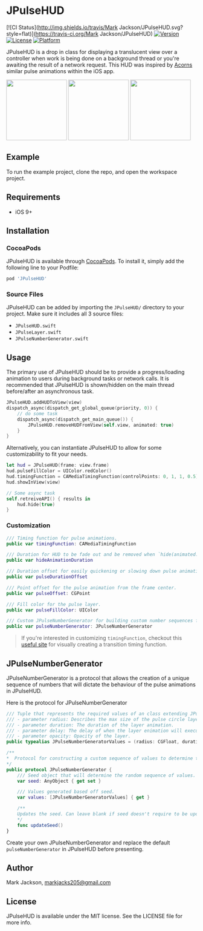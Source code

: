 # JPulseHUD

[![CI Status](http://img.shields.io/travis/Mark Jackson/JPulseHUD.svg?style=flat)](https://travis-ci.org/Mark Jackson/JPulseHUD)
[![Version](https://img.shields.io/cocoapods/v/JPulseHUD.svg?style=flat)](http://cocoapods.org/pods/JPulseHUD)
[![License](https://img.shields.io/cocoapods/l/JPulseHUD.svg?style=flat)](http://cocoapods.org/pods/JPulseHUD)
[![Platform](https://img.shields.io/cocoapods/p/JPulseHUD.svg?style=flat)](http://cocoapods.org/pods/JPulseHUD)

JPulseHUD is a drop in class for displaying a translucent view over a controller when work is being done on a background thread or you're awaiting the result of a network request. This HUD was inspired by [Acorns](https://www.acorns.com/) similar pulse animations within the iOS app.

<!--![Demo Image 1](images/jpulsehud1.png)-->
<!--![Demo Gif 1](images/jpulsehud1.gif)-->
<!--![Demo Gif 2](images/jpulsehud2.gif)-->

<img src="images/jpulsehud1.png" width="160"/>
<img src="images/jpulsehud1.gif" width="160"/>
<img src="images/jpulsehud2.gif" width="160"/>

## Example

To run the example project, clone the repo, and open the workspace project.

## Requirements

- iOS 9+

## Installation

### CocoaPods

JPulseHUD is available through [CocoaPods](http://cocoapods.org). To install
it, simply add the following line to your Podfile:

```ruby
pod 'JPulseHUD'
```

### Source Files

JPulseHUD can be added by importing the `JPulseHUD/` directory to your project. Make sure it includes all 3 source files:

- `JPulseHUD.swift`
- `JPulseLayer.swift`
- `JPulseNumberGenerator.swift`

## Usage 

The primary use of JPulseHUD should be to provide a progress/loading animation to users during background tasks or network calls. It is recommended that JPulseHUD is shown/hidden on the main thread before/after an asynchronous task.

```swift
JPulseHUD.addHUDToView(view)
dispatch_async(dispatch_get_global_queue(priority, 0)) {
    // do some task
    dispatch_async(dispatch_get_main_queue()) {
        JPulseHUD.removeHUDFromView(self.view, animated: true)
    }
}
```

Alternatively, you can instantiate JPulseHUD to allow for some customizability to fit your needs.

```swift
let hud = JPulseHUD(frame: view.frame)
hud.pulseFillColor = UIColor.redColor()
hud.timingFunction = CAMediaTimingFunction(controlPoints: 0, 1, 1, 0.5)
hud.showInView(view)

// Some async task
self.retreiveAPI() { results in
    hud.hide(true)
}
```

### Customization

```swift
/// Timing function for pulse animations.
public var timingFunction: CAMediaTimingFunction

/// Duration for HUD to be fade out and be removed when `hide(animated: true)`
public var hideAnimationDuration

/// Duration offset for easily quickening or slowing down pulse animation speed.
public var pulseDurationOffset

/// Point offset for the pulse animation from the frame center.
public var pulseOffset: CGPoint

/// Fill color for the pulse layer.
public var pulseFillColor: UIColor

/// Custom JPulseNumberGenerator for building custom number sequences for the pulse animation. (See more below)
public var pulseNumberGenerator: JPulseNumberGenerator
```

> If you're interested in customizing `timingFunction`, checkout this [useful site](http://dbaron.org/css/timing-function-graphs) for visually creating a transition timing function.

## JPulseNumberGenerator

JPulseNumberGenerator is a protocol that allows the creation of a unique sequence of numbers that will dictate the behaviour of the pulse animations in JPulseHUD.

Here is the protocol for JPulseNumberGenerator
```swift
/// Tuple that represents the required values of an class extending JPulseNumberGenerator.
/// - parameter radius: Describes the max size of the pulse circle layer.
/// - parameter duration: The duration of the layer animation.
/// - parameter delay: The delay of when the layer enimation will execute.
/// - parameter opacity: Opacity of the layer.
public typealias JPulseNumberGeneratorValues = (radius: CGFloat, duration: Double, delay: Double, opacity: CGFloat)

/**
*  Protocol for constructing a custom sequence of values to determine the pulse rhythm.
*/
public protocol JPulseNumberGenerator {
    /// Seed object that will determine the random sequence of values.
    var seed: AnyObject { get set }

    /// Values generated based off seed.
    var values: [JPulseNumberGeneratorValues] { get }

    /**
    Updates the seed. Can leave blank if seed doesn't require to be updated.
    */
    func updateSeed()
}
```

Create your own JPulseNumberGenerator and replace the default `pulseNumberGenerator` in JPulseHUD before presenting.


## Author

Mark Jackson, markjacks205@gmail.com

## License

JPulseHUD is available under the MIT license. See the LICENSE file for more info.
